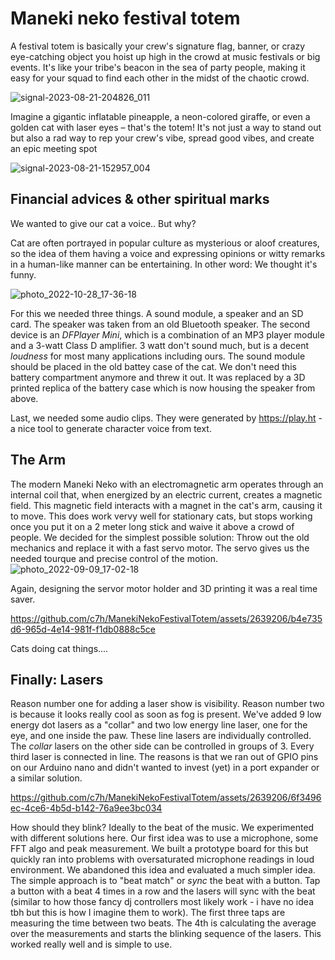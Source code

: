 # Maneki neko festival totem

A festival totem is basically your crew's signature flag, banner, or crazy eye-catching object you hoist up high in the crowd at music festivals or big events. 
It's like your tribe's beacon in the sea of party people, making it easy for your squad to find each other in the midst of the chaotic crowd.

![signal-2023-08-21-204826_011](https://github.com/c7h/ManekiNekoFestivalTotem/assets/2639206/25579db7-bcdd-407b-a088-678a7b8211d9)


Imagine a gigantic inflatable pineapple, a neon-colored giraffe, or even a golden cat with laser eyes – that's the totem! It's not just a way to stand out but also a rad way to rep your crew's vibe, spread good vibes, and create an epic meeting spot

![signal-2023-08-21-152957_004](https://github.com/c7h/ManekiNekoFestivalTotem/assets/2639206/efe3f8ea-bc4e-49bc-9f4f-533003f3f778)



## Financial advices & other spiritual marks
We wanted to give our cat a voice.. But why?

Cat are often portrayed in popular culture as mysterious or aloof creatures, so the idea of them having a voice and expressing opinions or witty remarks in a human-like manner can be entertaining. In other word: We thought it's funny.

![photo_2022-10-28_17-36-18](https://github.com/c7h/ManekiNekoFestivalTotem/assets/2639206/87ad4bf6-3d3b-46cb-9b54-1ab3db0b26ca)

For this we needed three things. A sound module, a speaker and an SD card. The speaker was taken from an old Bluetooth speaker. 
The second device is an _DFPlayer Mini_, which is a combination of an MP3 player module and a 3-watt Class D amplifier. 3 watt don't sound much, but is a decent _loudness_ for most many applications including ours.
The sound module should be placed in the old battey case of the cat. We don't need this battery compartment anymore and threw it out. It was replaced by a 3D printed replica of the battery case which is now housing the speaker from above.

Last, we needed some audio clips. They were generated by https://play.ht - a nice tool to generate character voice from text.

## The Arm

The modern Maneki Neko with an electromagnetic arm operates through an internal coil that, when energized by an electric current, 
creates a magnetic field. This magnetic field interacts with a magnet in the cat's arm, causing it to move. This does work vervy well for stationary cats, but stops working once you put it on a 2 meter long stick and waive it above a crowd of people.
We decided for the simplest possible solution: Throw out the old mechanics and replace it with a fast servo motor. The servo gives us the needed tourque and precise control of the motion.
![photo_2022-09-09_17-02-18](https://github.com/c7h/ManekiNekoFestivalTotem/assets/2639206/4f5be7d8-6e1f-401d-a19f-880dc3fec9fa)

Again, designing the servor motor holder and 3D printing it was a real time saver.

https://github.com/c7h/ManekiNekoFestivalTotem/assets/2639206/b4e735d6-965d-4e14-981f-f1db0888c5ce

Cats doing cat things....


## Finally: Lasers

Reason number one for adding a laser show is visibility. Reason number two is because it looks really cool as soon as fog is present.
We've added 9 low energy dot lasers as a "collar" and two low energy line laser, one for the eye, and one inside the paw. These line lasers are individually controlled. 
The _collar_ lasers on the other side can be controlled in groups of 3. Every third laser is connected in line. 
The reasons is that we ran out of GPIO pins on our Arduino nano and didn't wanted to invest (yet) in a port expander or a similar solution.


https://github.com/c7h/ManekiNekoFestivalTotem/assets/2639206/6f3496ec-4ce6-4b5d-b142-76a9ee3bc034


How should they blink? Ideally to the beat of the music. We experimented with different solutions here. Our first idea was to use a microphone, some FFT algo and peak measurement. We built a prototype board for this but quickly ran into problems with oversaturated microphone readings in loud environment. We abandoned this idea and evaluated a much simpler idea.
The simple approach is to "beat match" or _sync_ the beat with a button. Tap a button with a beat 4 times in a row and the lasers will sync with the beat (similar to how those fancy dj controllers most likely work - i have no idea tbh but this is how I imagine them to work).
The first three taps are measuring the time between two beats. The 4th is calculating the average over the measurements and starts the blinking sequence of the lasers. This worked really well and is simple to use.
